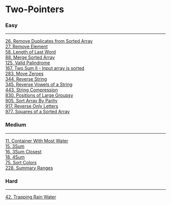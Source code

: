 # Two-Pointers

### Easy
---
[26. Remove Duplicates from Sorted Array](../solutions/0026-Remove%20Duplicates%20from%20Sorted%20Array.md)</br>
[27. Remove Element](../solutions/0027-Remove%20Element.md)</br>
[58. Length of Last Word](../solutions/0058-Length%20of%20Last%20Word.md)</br>
[88. Merge Sorted Array](../solutions/0088-Merge%20Sorted%20Array.md)</br>
[125. Valid Palindrome](../solutions/0125-Valid%20Palindrome.md)</br>
[167. Two Sum II - Input array is sorted](../solutions/0167-Two%20Sum%20II%20-%20Input%20array%20is%20sorted.md)</br>
[283. Move Zeroes](../solutions/0283-Move%20Zeroes.md)</br>
[344. Reverse String](../solutions/0344-Reverse%20String.md)</br>
[345. Reverse Vowels of a String](../solutions/0345-Reverse%20Vowels%20of%20a%20String.md)</br>
[443. String Compression](../solutions/0443-String%20Compression.md)</br>
[830. Positions of Large Groupsy](../solutions/0830-Positions%20of%20Large%20Groups.md)</br>
[905. Sort Array By Parity](../solutions/0905-Sort%20Array%20By%20Parity.md)</br>
[917. Reverse Only Letters](../solutions/0917-Reverse%20Only%20Letters.md)</br>
[977. Squares of a Sorted Array](../solutions/0977-Squares%20of%20a%20Sorted%20Array.md)</br>

### Medium
---
[11. Container With Most Water](../solutions/0011-Container%20With%20Most%20Water.md)</br>
[15. 3Sum](../solutions/0015-3Sum.md)</br>
[16. 3Sum Closest](../solutions/0016-3Sum%20Closest.md)</br>
[18. 4Sum](../solutions/0018-4Sum.md)</br>
[75. Sort Colors](../solutions/0075-Sort%20Colors.md)</br>
[228. Summary Ranges](../solutions/0228-Summary%20Ranges.md)</br>

### Hard
---
[42. Trapping Rain Water](../solutions/0042-Trapping%20Rain%20Water.md)</br>